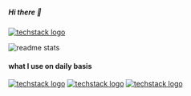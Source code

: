 ##### Hi there 👋


[![techstack logo](https://readme-components.vercel.app/api?component=logo&logo=swift)](https://github.com/harish-sethuraman/readme-components)



<img src = "https://github-readme-stats.vercel.app/api?username=geekMe1982&&show_icons=true&theme=radical" alt="readme stats">


#### what I use on daily basis

[![techstack logo](https://readme-components.vercel.app/api?component=logo&logo=swift)](https://github.com/harish-sethuraman/readme-components)
[![techstack logo](https://readme-components.vercel.app/api?component=logo&logo=python)](https://github.com/harish-sethuraman/readme-components)
[![techstack logo](https://readme-components.vercel.app/api?component=logo&logo=lua)](https://github.com/harish-sethuraman/readme-components)
